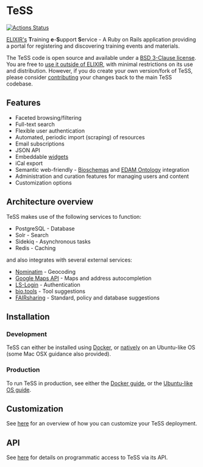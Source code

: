 # TeSS

[![Actions Status](https://github.com/ElixirTeSS/TeSS/workflows/Test/badge.svg)](https://github.com/ElixirTeSS/TeSS/actions)

[ELIXIR's](https://www.elixir-europe.org/) **T**raining **e**-**S**upport **S**ervice - A Ruby on Rails application providing a portal for registering and discovering training events and materials.

The TeSS code is open source and available under a [BSD 3-Clause license](LICENSE). You are free to [use it outside of ELIXIR](docs/customization.md), with minimal restrictions on its use and distribution. However, if you do create your own version/fork of TeSS, please consider [contributing](CONTRIBUTING.md) your changes back to the main TeSS codebase.

## Features

- Faceted browsing/filtering
- Full-text search
- Flexible user authentication
- Automated, periodic import (scraping) of resources
- Email subscriptions
- JSON API
- Embeddable [widgets](https://github.com/ElixirTeSS/TeSS_widgets)
- iCal export
- Semantic web-friendly - [Bioschemas](https://bioschemas.org/) and [EDAM Ontology](https://edamontology.org/) integration
- Administration and curation features for managing users and content
- Customization options

## Architecture overview

TeSS makes use of the following services to function:
- PostgreSQL - Database
- Solr - Search
- Sidekiq - Asynchronous tasks
- Redis - Caching

and also integrates with several external services:
- [Nominatim](https://nominatim.org/) - Geocoding
- [Google Maps API](https://developers.google.com/maps) - Maps and address autocompletion
- [LS-Login](https://lifescience-ri.eu/ls-login/) - Authentication
- [bio.tools](https://bio.tools/) - Tool suggestions
- [FAIRsharing](https://fairsharing.org/) - Standard, policy and database suggestions

## Installation

### Development
TeSS can either be installed using [Docker](docs/docker.md#Development), or [natively](docs/install.md) on an Ubuntu-like OS 
(some Mac OSX guidance also provided).

### Production

To run TeSS in production, see either the [Docker guide](docs/docker.md#Production), 
or the [Ubuntu-like OS guide](docs/production.md).

## Customization

See [here](docs/customization.md) for an overview of how you can customize your TeSS deployment.

## API

See [here](docs/api.md) for details on programmatic access to TeSS via its API.
